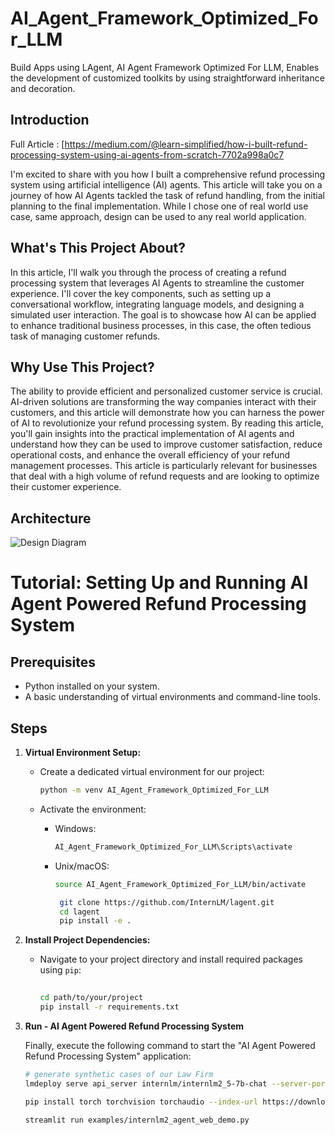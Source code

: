 # AI_Agent_Framework_Optimized_For_LLM

Build Apps using LAgent, AI Agent Framework Optimized For LLM, Enables the development of customized toolkits by 
using straightforward inheritance and decoration.

## Introduction

Full Article : [https://medium.com/@learn-simplified/how-i-built-refund-processing-system-using-ai-agents-from-scratch-7702a998a0c7

I'm excited to share with you how I built a comprehensive refund processing system using artificial intelligence (AI) agents. This article will take you on a journey of how AI Agents tackled the task of refund handling, from the initial planning to the final implementation.
While I chose one of real world use case, same approach, design can be used to any real world application.

## What's This Project About?

In this article, I'll walk you through the process of creating a refund processing system that leverages AI Agents to streamline the customer experience. I'll cover the key components, such as setting up a conversational workflow, integrating language models, and designing a simulated user interaction. The goal is to showcase how AI can be applied to enhance traditional business processes, in this case, the often tedious task of managing customer refunds.

## Why Use This Project?

The ability to provide efficient and personalized customer service is crucial. AI-driven solutions are transforming the way companies interact with their customers, and this article will demonstrate how you can harness the power of AI to revolutionize your refund processing system.
By reading this article, you'll gain insights into the practical implementation of AI agents and understand how they can be used to improve customer satisfaction, reduce operational costs, and enhance the overall efficiency of your refund management processes. This article is particularly relevant for businesses that deal with a high volume of refund requests and are looking to optimize their customer experience.

## Architecture
![Design Diagram](design_docs/design.png)


# Tutorial: Setting Up and Running AI Agent Powered Refund Processing System

## Prerequisites
- Python installed on your system.
- A basic understanding of virtual environments and command-line tools.

## Steps

1. **Virtual Environment Setup:**
   - Create a dedicated virtual environment for our project:
   
     ```bash
     python -m venv AI_Agent_Framework_Optimized_For_LLM
     ```
   - Activate the environment:
   
     - Windows:
       ```bash
       AI_Agent_Framework_Optimized_For_LLM\Scripts\activate
       ```
     - Unix/macOS:
       ```bash
       source AI_Agent_Framework_Optimized_For_LLM/bin/activate
       
        git clone https://github.com/InternLM/lagent.git
        cd lagent
        pip install -e .
       
       ```

2. **Install Project Dependencies:**

   - Navigate to your project directory and install required packages using `pip`:
   
     ```bash
        
     cd path/to/your/project
     pip install -r requirements.txt
     ```

3. **Run - AI Agent Powered Refund Processing System**

   Finally, execute the following command to start the "AI Agent Powered Refund Processing System" application:

   ```bash 
   # generate synthetic cases of our Law Firm
   lmdeploy serve api_server internlm/internlm2_5-7b-chat --server-port 23333
   
   pip install torch torchvision torchaudio --index-url https://download.pytorch.org/whl/cu121
   
   streamlit run examples/internlm2_agent_web_demo.py
    ```
   







